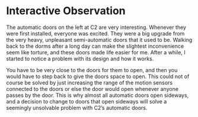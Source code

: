 # Interactive Observation

  The automatic doors on the left at C2 are very interesting. Whenever they were first installed, everyone was excited. They were a big upgrade from the very heavy, unpleasant semi-automatic doors that it used to be. Walking back to the dorms after a long day can make the slightest inconvenience seem like torture, and these doors made life easier for me. After a while, I started to notice a problem with its design and how it works. 

  You have to be very close to the doors for them to open, and then you would have to step back to give the doors space to open. This could not of course be solved by just increasing the range of the motion sensors connected to the doors or else the door would open whenever anyone passes by the door. This is why almost all automatic doors open sideways, and a decision to change to doors that open sideways will solve a seemingly unsolvable problem with C2’s automatic doors.
